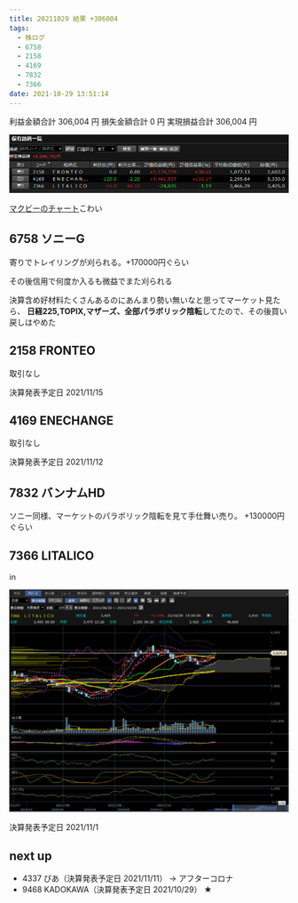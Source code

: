 ```yaml
---
title: 20211029 結果 +306004
tags:
  - 株ログ
  - 6758
  - 2158
  - 4169
  - 7832
  - 7366
date: 2021-10-29 13:51:14
---
```


利益金額合計 306,004 円
損失金額合計 0 円
実現損益合計 306,004 円

![i](/kab/img/20211029000.png)

[マクビーのチャート](/kab/img/20211029009.png)こわい

## 6758 ソニーG

寄りでトレイリングが刈られる。+170000円ぐらい

その後信用で何度か入るも微益でまた刈られる

決算含め好材料たくさんあるのにあんまり勢い無いなと思ってマーケット見たら、 **日経225,TOPIX,マザーズ、全部パラボリック陰転**してたので、その後買い戻しはやめた

## 2158 FRONTEO

取引なし

決算発表予定日 2021/11/15

## 4169 ENECHANGE

取引なし

決算発表予定日 2021/11/12

## 7832 バンナムHD

ソニー同様、マーケットのパラボリック陰転を見て手仕舞い売り。 +130000円ぐらい

## 7366 LITALICO

in

![i](/kab/img/20211029001.png)

決算発表予定日 2021/11/1

## next up

- 4337 ぴあ（決算発表予定日 2021/11/11） → アフターコロナ
- 9468 KADOKAWA（決算発表予定日 2021/10/29） ★
